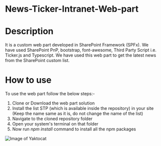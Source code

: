 # News-Ticker-Intranet-Web-part
# Description
It is a custom web part developed in SharePoint Framework (SPFx). We have used SharePoint PnP, bootstrap, font-awesome, Third Party Script i.e. Ticker.js and Typescript. We have used this web part to get the latest news from the SharePoint custom list.
# How to use
To use the web part follow the below steps:-
1) Clone or Download the web part solution
2) Install the list STP (which is available inside the repository) in your site (Keep the name same as it is, do not change the name of the list)
3) Navigate to the cloned repository folder
4) Open your system's terminal on that folder
5) Now run *npm install* command to install all the npm packages


![Image of Yaktocat](https://octodex.github.com/images/yaktocat.png)
